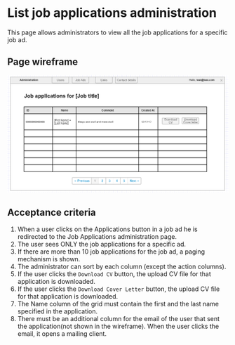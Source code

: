 # List job applications administration

This page allows administrators to view all the job applications for a specific job ad.

## Page wireframe

![Home Page](../assets/job-applications-admin.png)

## Acceptance criteria

1. When a user clicks on the Applications button in a job ad he is redirected to the Job Applications administration page.
2. The user sees ONLY the job applications for a specific ad.
3. If there are more than 10 job applications for the job ad, a paging mechanism is shown.
4. The administrator can sort by each column (except the action columns).
5. If the user clicks the `Download CV` button, the upload CV file for that application is downloaded.
6. If the user clicks the `Download Cover Letter` button, the upload CV file for that application is downloaded.
7. The Name column of the grid must contain the first and the last name specified in the application.
8. There must be an additional column for the email of the user that sent the application(not shown in the wireframe). When the user clicks the email, it opens a mailing client.